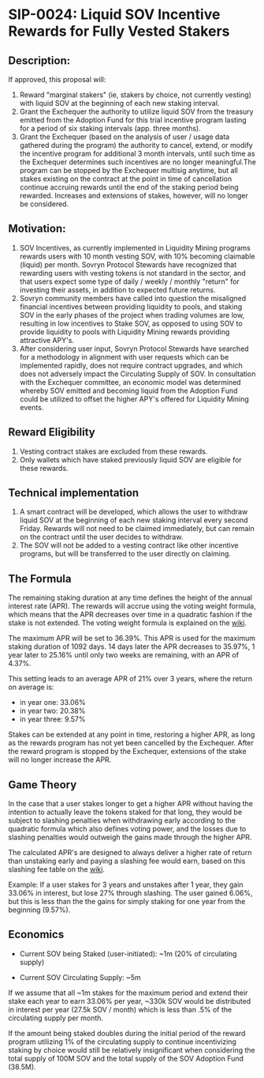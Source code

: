 # SIP-0024: Liquid SOV Incentive Rewards for Fully Vested Stakers

## Description:

If approved, this proposal will:

1. Reward "marginal stakers" (ie, stakers by choice, not currently vesting) with liquid SOV at the beginning of each new staking interval.
2. Grant the Exchequer the authority to utilize liquid SOV from the treasury emitted from the Adoption Fund for this trial incentive program lasting for a period of six staking intervals (app. three months).
3. Grant the Exchequer (based on the analysis of user / usage data gathered during the program) the authority to cancel, extend, or modify the incentive program for additional 3 month intervals, until such time as the Exchequer determines such incentives are no longer meaningful.The program can be stopped by the Exchequer multisig anytime, but all stakes existing on the contract at the point in time of cancellation continue accruing rewards until the end of the staking period being rewarded. Increases and extensions of stakes, however, will no longer be considered.

## Motivation:

1.  SOV Incentives, as currently implemented in Liquidity Mining programs rewards users with 10 month vesting SOV, with 10% becoming claimable (liquid) per month. Sovryn Protocol Stewards have recognized that rewarding users with vesting tokens is not standard in the sector, and that users expect some type of daily / weekly / monthly "return" for investing their assets, in addition to expected future returns.
2.  Sovryn community members have called into question the misaligned financial incentives between providing liquidity to pools, and staking SOV in the early phases of the project when trading volumes are low, resulting in low incentives to Stake SOV, as opposed to using SOV to provide liquidity to pools with Liquidity Mining rewards providing attractive APY's.
3.  After considering user input, Sovryn Protocol Stewards have searched for a methodology in alignment with user requests which can be implemented rapidly, does not require contract upgrades, and which does not adversely impact the Circulating Supply of SOV. In consultation with the Exchequer committee, an economic model was determined whereby SOV emitted and becoming liquid from the Adoption Fund could be utilized to offset the higher APY's offered for Liquidity Mining events.

## Reward Eligibility

1. Vesting contract stakes are excluded from these rewards.
2. Only wallets which have staked previously liquid SOV are eligible for these rewards.

## Technical implementation

1. A smart contract will be developed, which allows the user to withdraw liquid SOV at the beginning of each new staking interval every second Friday. Rewards will not need to be claimed immediately, but can remain on the contract until the user decides to withdraw.
2. The SOV will not be added to a vesting contract like other incentive programs, but will be transferred to the user directly on claiming.

## The Formula

The remaining staking duration at any time defines the height of the annual interest rate (APR). The rewards will accrue using the voting weight formula, which means that the APR decreases over time in a quadratic fashion if the stake is not extended. The voting weight formula is explained on the [wiki](https://wiki.sovryn.app/en/governance/about-sovryn-governance).

The maximum APR will be set to 36.39%. This APR is used for the maximum staking duration of 1092 days. 14 days later the APR decreases to 35.97%, 1 year later to 25.16% until only two weeks are remaining, with an APR of 4.37%. 

This setting leads to an average APR of 21% over 3 years, where the return on average is:
* in year one: 33.06%
* in year two: 20.38%
* in year three: 9.57%

Stakes can be extended at any point in time, restoring a higher APR, as long as the rewards program has not yet been cancelled by the Exchequer. After the reward program is stopped by the Exchequer, extensions of the stake will no longer increase the APR.

## Game Theory
In the case that a user stakes longer to get a higher APR without having the intention to actually leave the tokens staked for that long, they would be subject to slashing penalties when withdrawing early according to the quadratic formula which also defines voting power, and the losses due to slashing penalties would outweigh the gains made through the higher APR.

The calculated APR's are designed to always deliver a higher rate of return than unstaking early and paying a slashing fee would earn, based on this slashing fee table on the [wiki](https://wiki.sovryn.app/en/governance/about-sovryn-governance#early-unstaking-penalty).

Example: If a user stakes for 3 years and unstakes after 1 year, they gain 33.06% in interest, but lose 27% through slashing. The user gained 6.06%, but this is less than the the gains for simply staking for one year from the beginning (9.57%).

## Economics

- Current SOV being Staked (user-initiated): ~1m (20% of circulating supply)

- Current SOV Circulating Supply: ~5m

If we assume that all ~1m stakes for the maximum period and extend their stake each year to earn 33.06% per year, ~330k SOV would be distributed in interest per year (27.5k SOV / month) which is less than .5% of the circulating supply per month. 

If the amount being staked doubles during the initial period of the reward program utilizing 1% of the circulating supply to continue incentivizing staking by choice would still be relatively insignificant when considering the total supply of 100M SOV and the total supply of the SOV Adoption Fund (38.5M). 

